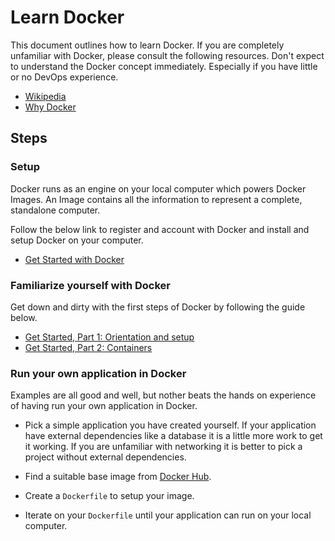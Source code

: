 # Learn Docker

This document outlines how to learn Docker. 
If you are completely unfamiliar with Docker, please consult the following resources.
Don't expect to understand the Docker concept immediately. Especially if you have little or no DevOps experience.

* [Wikipedia](https://en.wikipedia.org/wiki/Docker_(software))
* [Why Docker](https://www.docker.com/why-docker)


## Steps

### Setup

Docker runs as an engine on your local computer which powers Docker Images. 
An Image contains all the information to represent a complete, standalone computer. 

Follow the below link to register and account with Docker and install and setup Docker on your computer.

* [Get Started with Docker](https://www.docker.com/get-started)


### Familiarize yourself with Docker

Get down and dirty with the first steps of Docker by following the guide below.

* [Get Started, Part 1: Orientation and setup](https://docs.docker.com/get-started/)
* [Get Started, Part 2: Containers](https://docs.docker.com/get-started/part2/)


### Run your own application in Docker

Examples are all good and well, but nother beats the hands on experience of having run your own application in Docker.

* Pick a simple application you have created yourself.
  If your application have external dependencies like a database it is a little more work to get it working. 
  If you are unfamiliar with networking it is better to pick a project without external dependencies.

* Find a suitable base image from [Docker Hub](https://www.docker.com/products/docker-hub).

* Create a `Dockerfile` to setup your image.

* Iterate on your `Dockerfile` until your application can run on your local computer.

